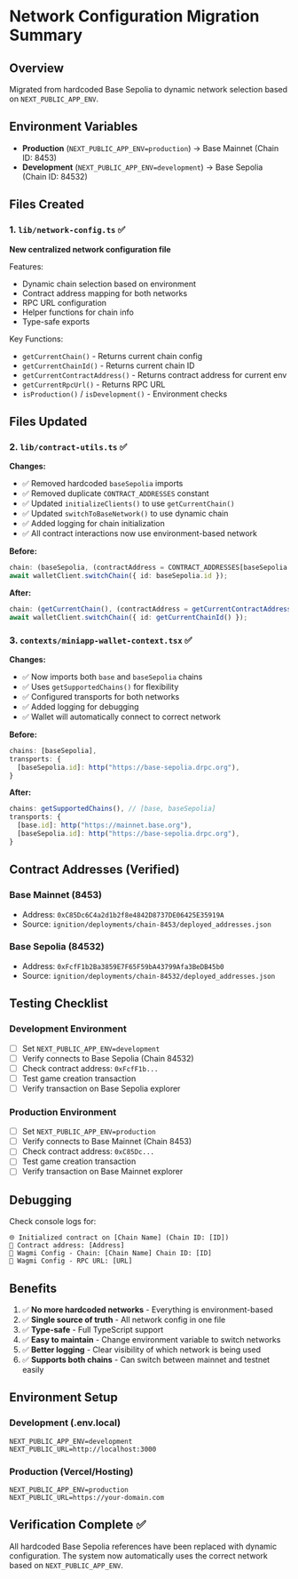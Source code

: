 # Network Configuration Migration Summary

## Overview

Migrated from hardcoded Base Sepolia to dynamic network selection based on `NEXT_PUBLIC_APP_ENV`.

## Environment Variables

- **Production** (`NEXT_PUBLIC_APP_ENV=production`) → Base Mainnet (Chain ID: 8453)
- **Development** (`NEXT_PUBLIC_APP_ENV=development`) → Base Sepolia (Chain ID: 84532)

## Files Created

### 1. `lib/network-config.ts` ✅

**New centralized network configuration file**

Features:

- Dynamic chain selection based on environment
- Contract address mapping for both networks
- RPC URL configuration
- Helper functions for chain info
- Type-safe exports

Key Functions:

- `getCurrentChain()` - Returns current chain config
- `getCurrentChainId()` - Returns current chain ID
- `getCurrentContractAddress()` - Returns contract address for current env
- `getCurrentRpcUrl()` - Returns RPC URL
- `isProduction()` / `isDevelopment()` - Environment checks

## Files Updated

### 2. `lib/contract-utils.ts` ✅

**Changes:**

- ✅ Removed hardcoded `baseSepolia` imports
- ✅ Removed duplicate `CONTRACT_ADDRESSES` constant
- ✅ Updated `initializeClients()` to use `getCurrentChain()`
- ✅ Updated `switchToBaseNetwork()` to use dynamic chain
- ✅ Added logging for chain initialization
- ✅ All contract interactions now use environment-based network

**Before:**

```typescript
chain: (baseSepolia, (contractAddress = CONTRACT_ADDRESSES[baseSepolia.id]));
await walletClient.switchChain({ id: baseSepolia.id });
```

**After:**

```typescript
chain: (getCurrentChain(), (contractAddress = getCurrentContractAddress()));
await walletClient.switchChain({ id: getCurrentChainId() });
```

### 3. `contexts/miniapp-wallet-context.tsx` ✅

**Changes:**

- ✅ Now imports both `base` and `baseSepolia` chains
- ✅ Uses `getSupportedChains()` for flexibility
- ✅ Configured transports for both networks
- ✅ Added logging for debugging
- ✅ Wallet will automatically connect to correct network

**Before:**

```typescript
chains: [baseSepolia],
transports: {
  [baseSepolia.id]: http("https://base-sepolia.drpc.org"),
}
```

**After:**

```typescript
chains: getSupportedChains(), // [base, baseSepolia]
transports: {
  [base.id]: http("https://mainnet.base.org"),
  [baseSepolia.id]: http("https://base-sepolia.drpc.org"),
}
```

## Contract Addresses (Verified)

### Base Mainnet (8453)

- Address: `0xC85Dc6C4a2d1b2f8e4842D8737DE06425E35919A`
- Source: `ignition/deployments/chain-8453/deployed_addresses.json`

### Base Sepolia (84532)

- Address: `0xFcfF1b2Ba3859E7F65F59bA43799Afa3BeDB45b0`
- Source: `ignition/deployments/chain-84532/deployed_addresses.json`

## Testing Checklist

### Development Environment

- [ ] Set `NEXT_PUBLIC_APP_ENV=development`
- [ ] Verify connects to Base Sepolia (Chain 84532)
- [ ] Check contract address: `0xFcfF1b...`
- [ ] Test game creation transaction
- [ ] Verify transaction on Base Sepolia explorer

### Production Environment

- [ ] Set `NEXT_PUBLIC_APP_ENV=production`
- [ ] Verify connects to Base Mainnet (Chain 8453)
- [ ] Check contract address: `0xC85Dc...`
- [ ] Test game creation transaction
- [ ] Verify transaction on Base Mainnet explorer

## Debugging

Check console logs for:

```
🌐 Initialized contract on [Chain Name] (Chain ID: [ID])
📍 Contract address: [Address]
🔧 Wagmi Config - Chain: [Chain Name] Chain ID: [ID]
🔧 Wagmi Config - RPC URL: [URL]
```

## Benefits

1. ✅ **No more hardcoded networks** - Everything is environment-based
2. ✅ **Single source of truth** - All network config in one file
3. ✅ **Type-safe** - Full TypeScript support
4. ✅ **Easy to maintain** - Change environment variable to switch networks
5. ✅ **Better logging** - Clear visibility of which network is being used
6. ✅ **Supports both chains** - Can switch between mainnet and testnet easily

## Environment Setup

### Development (.env.local)

```env
NEXT_PUBLIC_APP_ENV=development
NEXT_PUBLIC_URL=http://localhost:3000
```

### Production (Vercel/Hosting)

```env
NEXT_PUBLIC_APP_ENV=production
NEXT_PUBLIC_URL=https://your-domain.com
```

## Verification Complete ✅

All hardcoded Base Sepolia references have been replaced with dynamic configuration.
The system now automatically uses the correct network based on `NEXT_PUBLIC_APP_ENV`.
